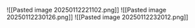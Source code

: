 ![[Pasted image 20250112221102.png]]
![[Pasted image 20250112230126.png]]
![[Pasted image 20250112232012.png]]
